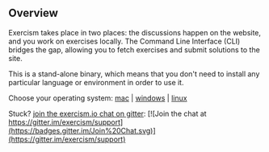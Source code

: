
## Overview

Exercism takes place in two places: the discussions happen on the website, and you work on exercises locally. The Command Line Interface (CLI) bridges the gap, allowing you to fetch exercises and submit solutions to the site.

This is a stand-alone binary, which means that you don't need to install any particular language or environment in order to use it.

Choose your operating system: [mac](/cli/mac) | [windows](/cli/windows) | [linux](/cli/linux)

Stuck? [join the exercism.io chat on gitter](https://gitter.im/exercism/support): [![Join the chat at https://gitter.im/exercism/support](https://badges.gitter.im/Join%20Chat.svg)](https://gitter.im/exercism/support)